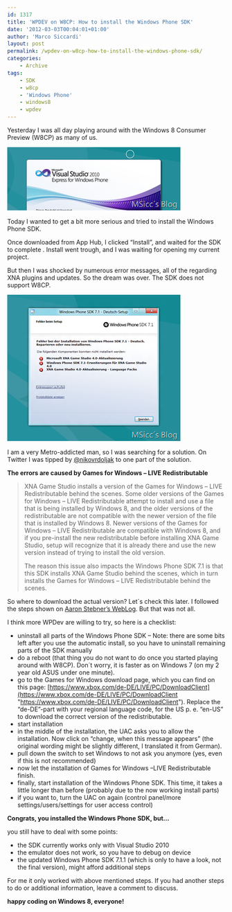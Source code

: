```yaml
---
id: 1317
title: 'WPDEV on W8CP: How to install the Windows Phone SDK'
date: '2012-03-03T00:04:01+01:00'
author: 'Marco Siccardi'
layout: post
permalink: /wpdev-on-w8cp-how-to-install-the-windows-phone-sdk/
categories:
    - Archive
tags:
    - SDK
    - w8cp
    - 'Windows Phone'
    - windows8
    - wpdev
---
```


Yesterday I was all day playing around with the Windows 8 Consumer Preview (W8CP) as many of us.

[![Screenshot](/assets/img/2012/03/Screenshot1.png "Screenshot")](/assets/img/2012/03/Screenshot1.png)


Today I wanted to get a bit more serious and tried to install the Windows Phone SDK.

Once downloaded from App Hub, I clicked “Install”, and waited for the SDK to complete . Install went trough, and I was waiting for opening my current project.

But then I was shocked by numerous error messages, all of the regarding XNA plugins and updates. So the dream was over. The SDK does not support W8CP.

[![screen](/assets/img/2012/03/screen.png "screen")](/assets/img/2012/03/screen.png)


I am a very Metro-addicted man, so I was searching for a solution. On Twitter I was tipped by [@nikovrdoljak](https://twitter.com/#!/nikovrdoljak) to one part of the solution.

**The errors are caused by Games for Windows – LIVE Redistributable**

> XNA Game Studio installs a version of the Games for Windows – LIVE Redistributable behind the scenes. Some older versions of the Games for Windows – LIVE Redistributable attempt to install and use a file that is being installed by Windows 8, and the older versions of the redistributable are not compatible with the newer version of the file that is installed by Windows 8. Newer versions of the Games for Windows – LIVE Redistributable are compatible with Windows 8, and if you pre-install the new redistributable before installing XNA Game Studio, setup will recognize that it is already there and use the new version instead of trying to install the old version.
> 
> The reason this issue also impacts the Windows Phone SDK 7.1 is that this SDK installs XNA Game Studio behind the scenes, which in turn installs the Games for Windows – LIVE Redistributable behind the scenes.

So where to download the actual version? Let´s check this later. I followed the steps shown on [Aaron Stebner’s WebLog](https://blogs.msdn.com/astebner/default.aspx). But that was not all.

I think more WPDev are willing to try, so here is a checklist:

- uninstall all parts of the Windows Phone SDK – Note: there are some bits left after you use the automatic install, so you have to uninstall remaining parts of the SDK manually
- do a reboot (that thing you do not want to do once you started playing around with W8CP). Don´t worry, it is faster as on Windows 7 (on my 2 year old ASUS under one minute).
- go to the Games for Windows download page, which you can find on this page: [https://www.xbox.com/de-DE/LIVE/PC/DownloadClient](https://www.xbox.com/de-DE/LIVE/PC/DownloadClient "https://www.xbox.com/de-DE/LIVE/PC/DownloadClient"). Replace the “de-DE”-part with your regional language code, for the US p. e. “en-US” to download the correct version of the redistributable.
- start installation
- in the middle of the installation, the UAC asks you to allow the installation. Now click on “change, when this message appears” (the original wording might be slightly different, I translated it from German).
- pull down the switch to set Windows to not ask you anymore (yes, even if this is not recommended)
- now let the installation of Games for Windows –LIVE Redistributable finish.
- finally, start installation of the Windows Phone SDK. This time, it takes a little longer than before (probably due to the now working install parts)
- if you want to, turn the UAC on again (control panel/more settings/users/settings for user access control)

**Congrats, you installed the Windows Phone SDK, but…**

you still have to deal with some points:

- the SDK currently works only with Visual Studio 2010
- the emulator does not work, so you have to debug on device
- the updated Windows Phone SDK 7.1.1 (which is only to have a look, not the final version), might afford additional steps

For me it only worked with above mentioned steps. If you had another steps to do or additional information, leave a comment to discuss.

**happy coding on Windows 8, everyone!**